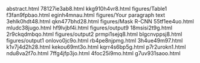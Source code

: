 abstract.html
78127ie3ab8.html
kkg910h4vr8.html
figures/Table1
f3fan9fpbao.html
eginh4mnau.html
figures/Your paragraph text
3ehlk0hdt48.html
qkn477bhd28.html
figures/Mask R-CNN
55tf1ee4uo.html
mludc38jugo.html
hf9lvjbf4i.html
figures/output9
18msisi2t9g.html
2r9ckqdmbqo.html
figures/output2
prmpi1sejq8.html
blgcnvppsj8.html
figures/output1
onlovo0jc9o.html
rb4pe8njpmg.html
3h4ue49m97.html
k1v7j4d2h28.html
kekou69mt3o.html
kqrr4s6bp5g.html
p7r2urokn1.html
ndu8va2f7o.html
7ffg4jfp3jo.html
4foc25i9mo.html
g7uv931saoo.html